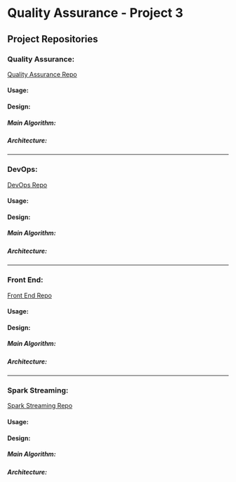 # Quality Assurance - Project 3

## Project Repositories

### Quality Assurance: 
[Quality Assurance Repo](https://github.com/200413-java-spark/project-3-QA "Quality Assurance Repo")

#### Usage:

#### Design:

##### Main Algorithm:

##### Architecture:

***
### DevOps:
[DevOps Repo](https://github.com/200413-java-spark/project-3-devops "DevOps Repo")

#### Usage:

#### Design:

##### Main Algorithm:

##### Architecture:

***
### Front End:
[Front End Repo](https://github.com/200413-java-spark/project-3-dashboard "Front End Repo")

#### Usage:

#### Design:

##### Main Algorithm:

##### Architecture:

***
### Spark Streaming:
[Spark Streaming Repo](https://github.com/200413-java-spark/project-3-Spark "Spark Streaming")

#### Usage:

#### Design:

##### Main Algorithm:

##### Architecture:





